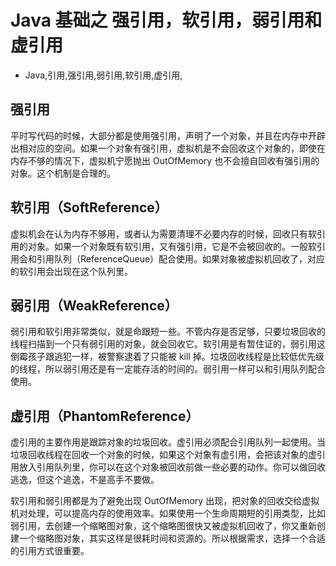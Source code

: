 # Java 基础之 强引用，软引用，弱引用和虚引用
- Java,引用,强引用,弱引用,软引用,虚引用,

## 强引用

平时写代码的时候，大部分都是使用强引用，声明了一个对象，并且在内存中开辟出相对应的空间。如果一个对象有强引用，虚拟机是不会回收这个对象的，即使在内存不够的情况下，虚拟机宁愿抛出 OutOfMemory 也不会擅自回收有强引用的对象。这个机制是合理的。

## 软引用（SoftReference）

虚拟机会在认为内存不够用，或者认为需要清理不必要内存的时候，回收只有软引用的对象。如果一个对象既有软引用，又有强引用，它是不会被回收的。一般软引用会和引用队列（ReferenceQueue）配合使用。如果对象被虚拟机回收了，对应的软引用会出现在这个队列里。

## 弱引用（WeakReference）

弱引用和软引用非常类似，就是命跟短一些。不管内存是否足够，只要垃圾回收的线程扫描到一个只有弱引用的对象，就会回收它。软引用是有暂住证的，弱引用这倒霉孩子跟逃犯一样，被警察逮着了只能被 kill 掉。垃圾回收线程是比较低优先级的线程，所以弱引用还是有一定能存活的时间的。弱引用一样可以和引用队列配合使用。

## 虚引用（PhantomReference）

虚引用的主要作用是跟踪对象的垃圾回收。虚引用必须配合引用队列一起使用。当垃圾回收线程在回收一个对象的时候，如果这个对象有虚引用，会把该对象的虚引用放入引用队列里，你可以在这个对象被回收前做一些必要的动作。你可以做回收逃逸，但这个逃逸，不是高手不要做。

软引用和弱引用都是为了避免出现 OutOfMemory 出现，把对象的回收交给虚拟机对处理，可以提高内存的使用效率。如果使用一个生命周期短的引用类型，比如弱引用，去创建一个缩略图对象，这个缩略图很快又被虚拟机回收了，你又重新创建一个缩略图对象，其实这样是很耗时间和资源的。所以根据需求，选择一个合适的引用方式很重要。